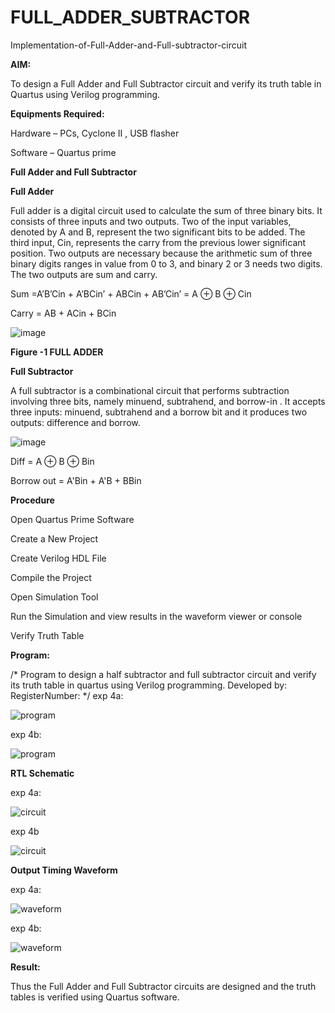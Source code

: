 # FULL_ADDER_SUBTRACTOR

Implementation-of-Full-Adder-and-Full-subtractor-circuit

**AIM:**

To design a Full Adder and Full Subtractor circuit and verify its truth table in Quartus using Verilog programming.

**Equipments Required:**

Hardware – PCs, Cyclone II , USB flasher

Software – Quartus prime

**Full Adder and Full Subtractor**

**Full Adder**

Full adder is a digital circuit used to calculate the sum of three binary bits. It consists of three inputs and two outputs. Two of the input variables, denoted by A and B, represent the two significant bits to be added. The third input, Cin, represents the carry from the previous lower significant position. Two outputs are necessary because the arithmetic sum of three binary digits ranges in value from 0 to 3, and binary 2 or 3 needs two digits. The two outputs are sum and carry.

Sum =A’B’Cin + A’BCin’ + ABCin + AB’Cin’ = A ⊕ B ⊕ Cin 

Carry = AB + ACin + BCin

![image](https://github.com/naavaneetha/FULL_ADDER_SUBTRACTOR/assets/154305477/0f30ba51-5ffb-4198-845f-18e054f675e7)

**Figure -1 FULL ADDER**

**Full Subtractor**

A full subtractor is a combinational circuit that performs subtraction involving three bits, namely minuend, subtrahend, and borrow-in . It accepts three inputs: minuend, subtrahend and a borrow bit and it produces two outputs: difference and borrow.

![image](https://github.com/naavaneetha/FULL_ADDER_SUBTRACTOR/assets/154305477/02b24f51-ab51-4304-9ad6-7b81ffc1ead5)

Diff = A ⊕ B ⊕ Bin 

Borrow out = A'Bin + A'B + BBin


**Procedure**

Open Quartus Prime Software

Create a New Project

Create Verilog HDL File

Compile the Project

Open Simulation Tool

Run the Simulation and view results in the waveform viewer or console

Verify Truth Table

**Program:**

/* Program to design a half subtractor and full subtractor circuit and verify its truth table in quartus using Verilog programming. Developed by: RegisterNumber:
*/
exp 4a:

![program](https://github.com/user-attachments/assets/e0debc4c-a0d2-4319-824d-b6a87931fa2e)

exp 4b:

![program](https://github.com/user-attachments/assets/a9eca8c2-6b35-44b2-967f-1a2d74d8503f)



**RTL Schematic**

exp 4a:

![circuit](https://github.com/user-attachments/assets/3c8e210a-cc11-40f1-ae95-5fb22e493041)

exp 4b

![circuit](https://github.com/user-attachments/assets/9e01900a-1e16-4d12-b3ee-fd4a07e5c81c)


**Output Timing Waveform**

exp 4a:

![waveform](https://github.com/user-attachments/assets/318827b4-5059-4a4b-8c5b-acc0dcb89c18)

exp 4b:

![waveform](https://github.com/user-attachments/assets/901b1df3-e77f-43e1-b735-7ddacc6c3bf3)


**Result:**

Thus the Full Adder and Full Subtractor circuits are designed and the truth tables is verified using Quartus software.



